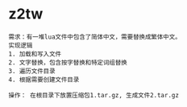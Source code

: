 # z2tw
	需求：有一堆lua文件中包含了简体中文，需要替换成繁体中文。
	实现逻辑
	1. 加载和写入文件
	2. 文字替换，包含按字替换和特定词组替换
	3. 遍历文件目录
	4. 根据需要创建文件目录

    操作： 在根目录下放置压缩包1.tar.gz, 生成文件2.tar.gz
